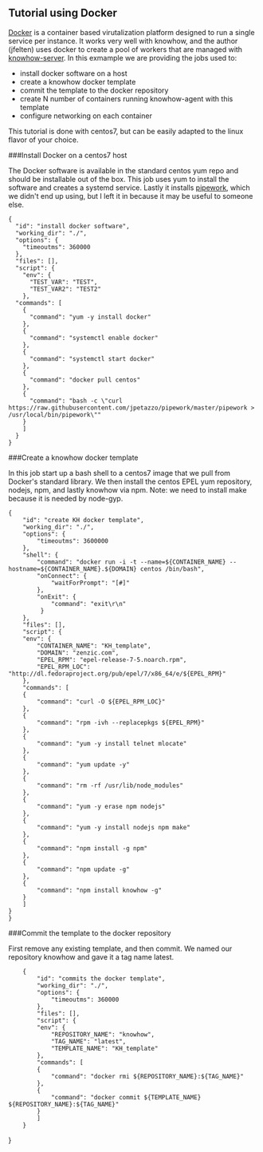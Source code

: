 Tutorial using Docker
------------------------

[Docker](https://www.docker.com/) is a container based virutalization platform designed to run a single service per instance.  It works very well with knowhow, and the author (jfelten) uses docker to create a pool of workers that are managed with [knowhow-server](https://github.com/jfelten/knowhow-server).  In this exmample we are providing the jobs used to:

* install docker software on a host
* create a knowhow docker template
* commit the template to the docker repository
* create N number of containers running knowhow-agent with this template
* configure networking on each container

This tutorial is done with centos7, but can be easily adapted to the linux flavor of your choice.

###Install Docker on a centos7 host

The Docker software is available in the standard centos yum repo and should be installable out of the box.  This job uses yum to install the software and creates a systemd service.  Lastly it installs [pipework](https://github.com/jpetazzo/pipework), which we didn't end up using, but I left it in because it may be useful to someone else.

    {
      "id": "install docker software",
      "working_dir": "./",
      "options": {
        "timeoutms": 360000
      },
      "files": [],
      "script": {
        "env": {
          "TEST_VAR": "TEST",
          "TEST_VAR2": "TEST2"
        },
      "commands": [
        {
          "command": "yum -y install docker"
        },
        {
          "command": "systemctl enable docker"
        },
        {
          "command": "systemctl start docker"
        },
        {
          "command": "docker pull centos"
        },
        {
          "command": "bash -c \"curl https://raw.githubusercontent.com/jpetazzo/pipework/master/pipework > /usr/local/bin/pipework\""
        }
        ]
      }
    }
    
###Create a knowhow docker template

In this job start up a bash shell to a centos7 image that we pull from Docker's standard library.  We then install the centos EPEL yum repository, nodejs, npm, and lastly knowhow via npm.  Note: we need to install make because it is needed by node-gyp.

    {
        "id": "create KH docker template",
        "working_dir": "./",
        "options": {
            "timeoutms": 3600000
        },
        "shell": {
            "command": "docker run -i -t --name=${CONTAINER_NAME} --hostname=${CONTAINER_NAME}.${DOMAIN} centos /bin/bash",
            "onConnect": {
                "waitForPrompt": "[#]"
            },
            "onExit": {
                "command": "exit\r\n"
             }
        },
        "files": [],
        "script": {
        "env": {
            "CONTAINER_NAME": "KH_template",
            "DOMAIN": "zenzic.com",
            "EPEL_RPM": "epel-release-7-5.noarch.rpm",
            "EPEL_RPM_LOC": "http://dl.fedoraproject.org/pub/epel/7/x86_64/e/${EPEL_RPM}"
        },
        "commands": [
        {
            "command": "curl -O ${EPEL_RPM_LOC}"
        },
        {
            "command": "rpm -ivh --replacepkgs ${EPEL_RPM}"
        },
        {
            "command": "yum -y install telnet mlocate"
        },
        {
            "command": "yum update -y"
        },
        {
            "command": "rm -rf /usr/lib/node_modules"
        },
        {
            "command": "yum -y erase npm nodejs"
        },
        {
            "command": "yum -y install nodejs npm make"
        },
        {
            "command": "npm install -g npm"
        },
        {
            "command": "npm update -g"
        },
        {
            "command": "npm install knowhow -g"
        }
        ]
    }
    }

###Commit the template to the docker repository

First remove any existing template, and then commit.  We named our repository knowhow and gave it a tag name latest.

        {
            "id": "commits the docker template",
            "working_dir": "./",
            "options": {
                "timeoutms": 360000
            },
            "files": [],
            "script": {
            "env": {
                "REPOSITORY_NAME": "knowhow",
                "TAG_NAME": "latest",
                "TEMPLATE_NAME": "KH_template"
            },
            "commands": [
            {
                "command": "docker rmi ${REPOSITORY_NAME}:${TAG_NAME}"
            },
            {
                "command": "docker commit ${TEMPLATE_NAME} ${REPOSITORY_NAME}:${TAG_NAME}"
            }
            ]
        }
}



